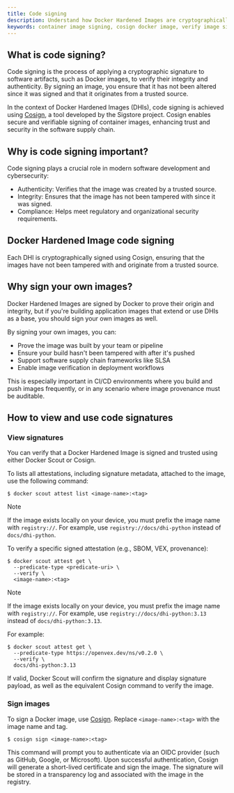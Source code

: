 ```yaml
---
title: Code signing
description: Understand how Docker Hardened Images are cryptographically signed using Cosign to verify authenticity, integrity, and secure provenance.
keywords: container image signing, cosign docker image, verify image signature, signed container image, sigstore cosign
---
```


## What is code signing?

Code signing is the process of applying a cryptographic signature to software
artifacts, such as Docker images, to verify their integrity and authenticity. By
signing an image, you ensure that it has not been altered since it was signed
and that it originates from a trusted source.

In the context of Docker Hardened Images (DHIs), code signing is achieved using
[Cosign](https://docs.sigstore.dev/), a tool developed by the Sigstore project.
Cosign enables secure and verifiable signing of container images, enhancing
trust and security in the software supply chain.

## Why is code signing important?

Code signing plays a crucial role in modern software development and
cybersecurity:

- Authenticity: Verifies that the image was created by a trusted source.
- Integrity: Ensures that the image has not been tampered with since it was
  signed.
- Compliance: Helps meet regulatory and organizational security requirements.

## Docker Hardened Image code signing

Each DHI is cryptographically signed using Cosign, ensuring that the images have
not been tampered with and originate from a trusted source.

## Why sign your own images?

Docker Hardened Images are signed by Docker to prove their origin and integrity,
but if you're building application images that extend or use DHIs as a base, you
should sign your own images as well.

By signing your own images, you can:

- Prove the image was built by your team or pipeline
- Ensure your build hasn't been tampered with after it's pushed
- Support software supply chain frameworks like SLSA
- Enable image verification in deployment workflows

This is especially important in CI/CD environments where you build and push
images frequently, or in any scenario where image provenance must be auditable.

## How to view and use code signatures

### View signatures

You can verify that a Docker Hardened Image is signed and trusted using either Docker Scout or Cosign.

To lists all attestations, including signature metadata, attached to the image, use the following command:

```console
$ docker scout attest list <image-name>:<tag>
```

> [!NOTE]
>
> If the image exists locally on your device, you must prefix the image name with `registry://`. For example, use
> `registry://docs/dhi-python` instead of `docs/dhi-python`.

To verify a specific signed attestation (e.g., SBOM, VEX, provenance):

```console
$ docker scout attest get \
  --predicate-type <predicate-uri> \
  --verify \
  <image-name>:<tag>
```

> [!NOTE]
>
> If the image exists locally on your device, you must prefix the image name with `registry://`. For example, use
> `registry://docs/dhi-python:3.13` instead of `docs/dhi-python:3.13`.

For example:

```console
$ docker scout attest get \
  --predicate-type https://openvex.dev/ns/v0.2.0 \
  --verify \
  docs/dhi-python:3.13
```

If valid, Docker Scout will confirm the signature and display signature payload, as well as the equivalent Cosign command to verify the image.

### Sign images

To sign a Docker image, use [Cosign](https://docs.sigstore.dev/). Replace
`<image-name>:<tag>` with the image name and tag.

```console
$ cosign sign <image-name>:<tag>
```

This command will prompt you to authenticate via an OIDC provider (such as
GitHub, Google, or Microsoft). Upon successful authentication, Cosign will
generate a short-lived certificate and sign the image. The signature will be
stored in a transparency log and associated with the image in the registry.